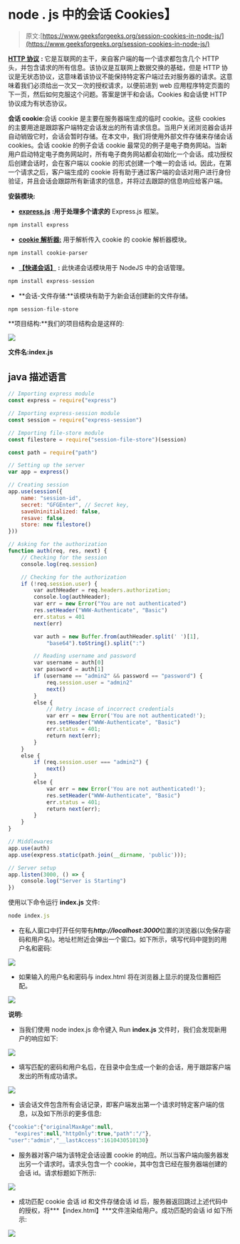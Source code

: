 # node . js 中的会话 Cookies】

> 原文:[https://www.geeksforgeeks.org/session-cookies-in-node-js/](https://www.geeksforgeeks.org/session-cookies-in-node-js/)

[**HTTP 协议**](https://www.geeksforgeeks.org/http-full-form/#:~:text=HTTP%20is%20IP%20based%20communication,current%20request%20and%20response%20period.) **:** 它是互联网的主干，来自客户端的每一个请求都包含几个 HTTP 头，并包含请求的所有信息。该协议是互联网上数据交换的基础，但是 HTTP 协议是无状态协议，这意味着该协议不能保持特定客户端过去对服务器的请求。这意味着我们必须给出一次又一次的授权请求，以便前进到 web 应用程序特定页面的下一页，然后如何克服这个问题。答案是饼干和会话。Cookies 和会话使 HTTP 协议成为有状态协议。

**会话 cookie**:会话 cookie 是主要在服务器端生成的临时 cookie。这些 cookies 的主要用途是跟踪客户端特定会话发出的所有请求信息。当用户关闭浏览器会话并自动销毁它时，会话会暂时存储。在本文中，我们将使用外部文件存储来存储会话 cookies。会话 cookie 的例子会话 cookie 最常见的例子是电子商务网站。当新用户启动特定电子商务网站时，所有电子商务网站都会初始化一个会话。成功授权后创建会话时，会在客户端以 cookie 的形式创建一个唯一的会话 id。因此，在第一个请求之后，客户端生成的 cookie 将有助于通过客户端的会话对用户进行身份验证，并且会话会跟踪所有新请求的信息，并将过去跟踪的信息响应给客户端。

**安装模块:**

*   [**express.js**](https://www.geeksforgeeks.org/working-of-express-js-middleware-and-its-benefits/) **:用于处理多个请求的** Express.js 框架。

```js
npm install express
```

*   [**cookie 解析器:**](https://www.geeksforgeeks.org/express-cookie-parser-signed-and-unsigned-cookies/) 用于解析传入 cookie 的 cookie 解析器模块。

```js
npm install cookie-parser
```

*   [**【快递会话】**](https://www.geeksforgeeks.org/session-management-using-express-session-module-in-node-js/) **:** 此快递会话模块用于 NodeJS 中的会话管理。

```js
npm install express-session
```

*   **会话-文件存储:**该模块有助于为新会话创建新的文件存储。

```js
npm session-file-store
```

**项目结构:**我们的项目结构会是这样的:

![](img/6bec18334458038337c1b81abd543fb2.png)

**文件名:index.js**

## java 描述语言

```js
// Importing express module
const express = require("express")

// Importing express-session module
const session = require("express-session")

// Importing file-store module
const filestore = require("session-file-store")(session)

const path = require("path")

// Setting up the server
var app = express()

// Creating session 
app.use(session({
    name: "session-id",
    secret: "GFGEnter", // Secret key,
    saveUninitialized: false,
    resave: false,
    store: new filestore()
}))

// Asking for the authorization
function auth(req, res, next) {
    // Checking for the session
    console.log(req.session)

    // Checking for the authorization
    if (!req.session.user) {
        var authHeader = req.headers.authorization;
        console.log(authHeader);
        var err = new Error("You are not authenticated")
        res.setHeader("WWW-Authenticate", "Basic")
        err.status = 401
        next(err)

        var auth = new Buffer.from(authHeader.split(' ')[1],
            "base64").toString().split(":")

        // Reading username and password
        var username = auth[0]
        var password = auth[1]
        if (username == "admin2" && password == "password") {
            req.session.user = "admin2"
            next()
        }
        else {
            // Retry incase of incorrect credentials
            var err = new Error('You are not authenticated!');
            res.setHeader("WWW-Authenticate", "Basic")
            err.status = 401;
            return next(err);
        }
    }
    else {
        if (req.session.user === "admin2") {
            next()
        }
        else {
            var err = new Error('You are not authenticated!');
            res.setHeader("WWW-Authenticate", "Basic")
            err.status = 401;
            return next(err);
        }
    }
}

// Middlewares
app.use(auth)
app.use(express.static(path.join(__dirname, 'public')));

// Server setup
app.listen(3000, () => {
    console.log("Server is Starting")
})
```

使用以下命令运行 **index.js** 文件:

```js
node index.js
```

*   在私人窗口中打开任何带有***http://localhost:3000***位置的浏览器(以免保存密码和用户名)。地址栏附近会弹出一个窗口。如下所示，填写代码中提到的用户名和密码:

![](img/eeb58b0951420d341a81dde2413787df.png)

*   如果输入的用户名和密码与 index.html 将在浏览器上显示的提及位置相匹配。

![](img/5d252b20d2178e3803bf966778ad56e4.png)

**说明:**

*   当我们使用 node index.js 命令键入 Run **index.js** 文件时，我们会发现新用户的响应如下:

![](img/f70510c983156a83ab3feeb37b342dc1.png)

*   填写匹配的密码和用户名后，在目录中会生成一个新的会话，用于跟踪客户端发出的所有成功请求。

![](img/1ae0c5d3a68f2b6afe400423d04df192.png)

*   该会话文件包含所有会话记录，即客户端发出第一个请求时特定客户端的信息，以及如下所示的更多信息:

```js
{"cookie":{"originalMaxAge":null,
  "expires":null,"httpOnly":true,"path":"/"},
"user":"admin","__lastAccess":1610430510130}
```

*   服务器对客户端为该特定会话设置 cookie 的响应。所以当客户端向服务器发出另一个请求时。请求头包含一个 cookie，其中包含已经在服务器端创建的会话 id。请求标题如下所示:

![](img/de49bf55d984106082ca048991b43390.png)

*   成功匹配 cookie 会话 id 和文件存储会话 id 后，服务器返回跳过上述代码中的授权，将***【index.html】***文件渲染给用户。成功匹配的会话 id 如下所示:

![](img/fe0c307d6282dfc9e1ac68f82ea47454.png)